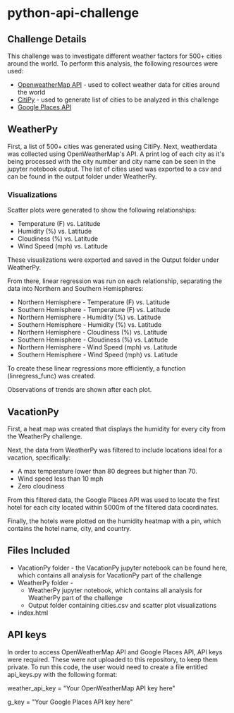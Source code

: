 # python-api-challenge

## Challenge Details

This challenge was to investigate different weather factors for 500+ cities around the world. To perform this analysis, the following resources were used:
* [OpenweatherMap API](https://openweathermap.org/api) - used to collect weather data for cities around the world
* [CitiPy](https://pypi.org/project/citipy/) - used to generate list of cities to be analyzed in this challenge
* [Google Places API](https://developers.google.com/places/web-service/overview)

## WeatherPy 

First, a list of 500+ cities was generated using CitiPy. Next, weatherdata was collected using OpenWeatherMap's API. A print log of each city as it's being processed with the city number and city name can be seen in the jupyter notebook output. The list of cities used was exported to a csv and can be found in the output folder under WeatherPy.

### Visualizations

Scatter plots were generated to show the following relationships:
* Temperature (F) vs. Latitude
* Humidity (%) vs. Latitude
* Cloudiness (%) vs. Latitude
* Wind Speed (mph) vs. Latitude

These visualizations were exported and saved in the Output folder under WeatherPy.

From there, linear regression was run on each relationship, separating the data into Northern and Southern Hemispheres:
* Northern Hemisphere - Temperature (F) vs. Latitude
* Southern Hemisphere - Temperature (F) vs. Latitude
* Northern Hemisphere - Humidity (%) vs. Latitude
* Southern Hemisphere - Humidity (%) vs. Latitude
* Northern Hemisphere - Cloudiness (%) vs. Latitude
* Southern Hemisphere - Cloudiness (%) vs. Latitude
* Northern Hemisphere - Wind Speed (mph) vs. Latitude
* Southern Hemisphere - Wind Speed (mph) vs. Latitude

To create these linear regressions more efficiently, a function (linregress_func) was created.

Observations of trends are shown after each plot.

## VacationPy

First, a heat map was created that displays the humidity for every city from the WeatherPy challenge. 

Next, the data from WeatherPy was filtered to include locations ideal for a vacation, specifically:

* A max temperature lower than 80 degrees but higher than 70.
* Wind speed less than 10 mph
* Zero cloudiness

From this filtered data, the Google Places API was used to locate the first hotel for each city located within 5000m of the filtered data coordinates.

Finally, the hotels were plotted on the humidity heatmap with a pin, which contains the hotel name, city, and country.

## Files Included

* VacationPy folder - the VacationPy jupyter notebook can be found here, which contains all analysis for VacationPy part of the challenge
* WeatherPy folder - 
    * WeatherPy jupyter notebook, which contains all analysis for WeatherPy part of the challenge
    * Output folder containing cities.csv and scatter plot visualizations
* index.html 

## API keys

In order to access OpenWeatherMap API and Google Places API, API keys were required. These were not uploaded to this repository, to keep them private. To run this code, the user would need to create a file entitled api_keys.py with the following format:

weather_api_key = "Your OpenWeatherMap API key here"

g_key = "Your Google Places API key here"

